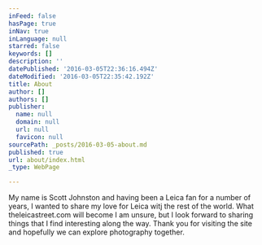 ```yaml
---
inFeed: false
hasPage: true
inNav: true
inLanguage: null
starred: false
keywords: []
description: ''
datePublished: '2016-03-05T22:36:16.494Z'
dateModified: '2016-03-05T22:35:42.192Z'
title: About
author: []
authors: []
publisher:
  name: null
  domain: null
  url: null
  favicon: null
sourcePath: _posts/2016-03-05-about.md
published: true
url: about/index.html
_type: WebPage

---
```

My name is Scott Johnston and having been a Leica fan for a number of years, I wanted to share my love for Leica witj the rest of the world. What theleicastreet.com will become I am unsure, but I look forward to sharing things that I find interesting along the way. Thank you for visiting the site and hopefully we can explore photography together.